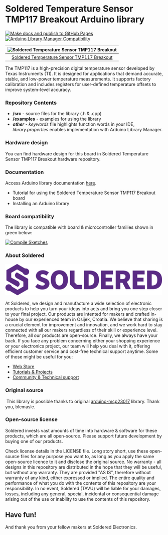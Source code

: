 # Soldered Temperature Sensor TMP117 Breakout Arduino library

[![Make docs and publish to GitHub Pages](https://github.com/SolderedElectronics/Soldered-Temperature-Sensor-TMP117-Arduino-Library/actions/workflows/make_docs.yml/badge.svg?branch=dev)](https://github.com/SolderedElectronics/Soldered-Temperature-Sensor-TMP117-Arduino-Library/actions/workflows/make_docs.yml)
[![Arduino Library Manager Compatibility](https://github.com/SolderedElectronics/Soldered-Temperature-Sensor-TMP117-Arduino-Library/actions/workflows/arduino_lint.yml/badge.svg?branch=dev)](https://github.com/SolderedElectronics/Soldered-Temperature-Sensor-TMP117-Arduino-Library/actions/workflows/arduino_lint.yml)

| ![Soldered Temperature Sensor TMP117 Breakout](https://upload.wikimedia.org/wikipedia/commons/8/8f/Example_image.svg) |
| :------------------------------------------------------------------------------------: |
|                      [Soldered Temperature Sensor TMP117 Breakout](https://www.solde.red/SKU)                      |

The TMP117 is a high-precision digital temperature sensor developed by Texas Instruments (TI). It is designed for applications that demand accurate, stable, and low-power temperature measurements. It supports factory calibration and includes registers for user-defined temperature offsets to improve system-level accuracy.

### Repository Contents

- **/src** - source files for the library (.h & .cpp)
- **/examples** - examples for using the library
- **_other_** - _keywords_ file highlights function words in your IDE, _library.properties_ enables implementation with Arduino Library Manager.

### Hardware design

You can find hardware design for this board in Soldered Temperature Sensor TMP117 Breakout hardware repository.

### Documentation

Access Arduino library documentation [here](https://SolderedElectronics.github.io/Soldered-Temperature-Sensor-TMP117-Arduino-Library/).

- Tutorial for using the Soldered Temperature Sensor TMP117 Breakout board
- Installing an Arduino library

### Board compatibility

The library is compatible with board & microcontroller families shown in green below:

[![Compile Sketches](http://github-actions.40ants.com/SolderedElectronics/Soldered-Temperature-Sensor-TMP117-Arduino-Library/matrix.svg?branch=dev&only=Compile%20Sketches)](https://github.com/SolderedElectronics/Soldered-Temperature-Sensor-TMP117-Arduino-Library/actions/workflows/compile_test.yml)

### About Soldered

<img src="https://raw.githubusercontent.com/SolderedElectronics/Soldered-Temperature-Sensor-TMP117-Arduino-Library/dev/extras/Soldered-logo-color.png" alt="soldered-logo" width="500"/>

At Soldered, we design and manufacture a wide selection of electronic products to help you turn your ideas into acts and bring you one step closer to your final project. Our products are intented for makers and crafted in-house by our experienced team in Osijek, Croatia. We believe that sharing is a crucial element for improvement and innovation, and we work hard to stay connected with all our makers regardless of their skill or experience level. Therefore, all our products are open-source. Finally, we always have your back. If you face any problem concerning either your shopping experience or your electronics project, our team will help you deal with it, offering efficient customer service and cost-free technical support anytime. Some of those might be useful for you:

- [Web Store](https://www.soldered.com/shop)
- [Tutorials & Projects](https://soldered.com/learn)
- [Community & Technical support](https://soldered.com/community)

### Original source

​
This library is possible thanks to original [arduino-mcp23017](https://github.com/blemasle/arduino-mcp23017) library. Thank you, blemasle.

### Open-source license

Soldered invests vast amounts of time into hardware & software for these products, which are all open-source. Please support future development by buying one of our products.

Check license details in the LICENSE file. Long story short, use these open-source files for any purpose you want to, as long as you apply the same open-source licence to it and disclose the original source. No warranty - all designs in this repository are distributed in the hope that they will be useful, but without any warranty. They are provided "AS IS", therefore without warranty of any kind, either expressed or implied. The entire quality and performance of what you do with the contents of this repository are your responsibility. In no event, Soldered (TAVU) will be liable for your damages, losses, including any general, special, incidental or consequential damage arising out of the use or inability to use the contents of this repository.

## Have fun!

And thank you from your fellow makers at Soldered Electronics.
